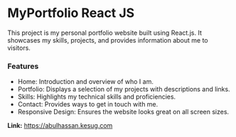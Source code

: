 # MyPortfolio React JS

This project is my personal portfolio website built using React.js. It showcases my skills, projects, and provides information about me to visitors.

### Features
- Home: Introduction and overview of who I am.
- Portfolio: Displays a selection of my projects with descriptions and links.
- Skills: Highlights my technical skills and proficiencies.
- Contact: Provides ways to get in touch with me.
- Responsive Design: Ensures the website looks great on all screen sizes.

**Link:** https://abulhassan.kesug.com
